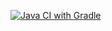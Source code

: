 [![Java CI with Gradle](https://github.com/NastiaUzdemir/patterns_second/actions/workflows/gradle.yml/badge.svg)](https://github.com/NastiaUzdemir/patterns_second/actions/workflows/gradle.yml)